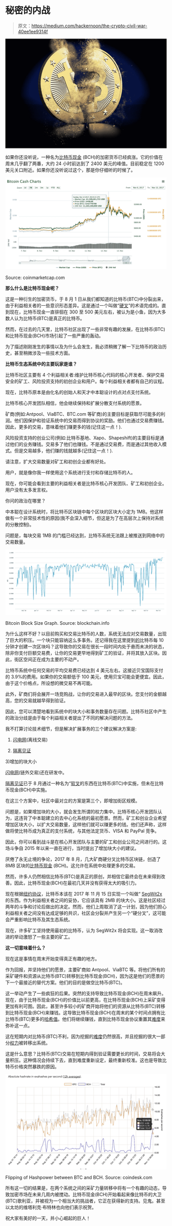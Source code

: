 # 秘密的内战

> 原文：<https://medium.com/hackernoon/the-crypto-civil-war-40ee1ee9314f>

![](img/27e2109b77d04ea62eb64f5a7e30b062.png)

如果你还没听说，一种名为[比特币现金](https://www.bitcoincash.org/) (BCH)的加密货币已经疯涨。它的价值在周末几乎翻了两番，大约 24 小时前达到了 2400 美元的峰值。目前稳定在 1200 美元关口附近。如果你还没听说过这个，那是你仔细听的时候了。

![](img/f38ef99e81612300ff0495985c542dd5.png)

Source: coinmarketcap.com

**那么什么是比特币现金呢？**

这是一种衍生的加密货币，于 8 月 1 日从我们都知道的比特币(BTC)中分裂出来，由于利益相关者的一些意识形态差异。这是通过一个叫做“[硬叉](https://www.investopedia.com/terms/h/hard-fork.asp)”的术语完成的。直到现在，比特币现金一直徘徊在 300 至 500 美元左右，被认为是小鱼，因为大多数人认为比特币(BTC)是真正的比特币。

然而，在过去的几天里，比特币社区出现了一些非常有趣的发展，在比特币(BTC)和比特币现金(BCH)市场引起了一些严重的轰动。

为了描述刚刚发生的事情以及为什么会发生，我必须稍微了解一下比特币的政治历史，甚至稍微涉及一些技术方面。

**比特币生态系统中的主要玩家是谁？**

比特币社区主要有 4 个利益相关者:维护比特币核心代码的核心开发者、保护交易安全的矿工、风险投资支持的初创企业和用户。每个利益相关者都有自己的议程。

现在，比特币原本是由化名的创始人和天才中本聪设计的点对点支付系统。

比特币核心开发团队相信，他会继续保持和扩展分散支付系统的愿景。

矿商(例如:Antpool、ViaBTC、BTC.com 等矿商)的主要目标是获取尽可能多的利润。他们因保护和验证系统中的交易而得到协议的奖励。他们也通过交易费赚钱。因此，更多的交易，意味着他们赚更多的钱(记住这一点！).

风险投资支持的创业公司(例如:比特币基地、Xapo、Shapeshift)的主要目标是通过他们的业务赚钱。交易多了他们也赚钱。不是通过交易费，而是通过其他收入模式。但是交易越多，他们赚的钱就越多(记住这一点！).

请注意，扩大交易数量对矿工和初创企业都有好处。

用户，就是像你我一样使用这个系统进行支付和存储比特币的人。

现在，你可能会看到主要的利益相关者是比特币核心开发团队、矿工和初创企业。用户没有太多发言权。

你问的政治在哪里？

中本聪在设计系统时，将比特币区块链中每个区块的区块大小定为 1MB。他这样做有一个非常技术性的原因(我不会深入细节，但这是为了在高层次上保持对系统的分散控制)。

问题是，每块交易 1MB 的门槛已经达到，比特币系统无法跟上被推送到网络中的交易数量。

![](img/f9bf5e716de03513bf2947ee621a4d0d.png)

Bitcoin Block Size Graph. Source: blockchain.info

为什么这样不好？以目前购买和交易比特币的人数，系统无法应对交易数量，出现了巨大的积压。一个块只能容纳这么多事务。还记得我在这里提到[的](/@rajathalex/satoshi-the-worlds-first-trillionaire-6f3b0d1b2132)比特币每 10 分钟才创建一次区块吗？这导致你的交易在很长一段时间内处于悬而未决的状态，除非你支付巨额交易费，让你的交易更早地得到矿工的验证，并将其放入区块。因此，街区空间正在成为主要的不动产。

比特币系统中任何交易的平均交易费已经达到 4 美元左右。这接近贝宝国际支付的 3.9%的费用。如果你的交易额低于 100 美元，使用贝宝可能会更便宜。因此，由于这个价格点，所设想的微交易不再可能。

此外，矿商们将会展开一场竞购战，让你的交易进入最早的区块。您支付的金额越高，您的交易就越早得到验证。

因此，您可以清楚地看到系统中的块大小和事务数量存在问题。比特币社区中产生的政治分歧是由于每个利益相关者提出了不同的解决问题的方法。

我不打算讨论技术细节，但是解决扩展事务的三个建议解决方案是:

1) [闪电网](https://www.investopedia.com/news/bitcoin-lightning-network/)(离线交易)

2) [隔离见证](https://www.investopedia.com/terms/s/segwit-segregated-witness.asp)

3)增加的块大小

[闪电网](https://www.investopedia.com/news/bitcoin-lightning-network/)(链外交易)还在研发中。

[隔离见证](https://www.investopedia.com/terms/s/segwit-segregated-witness.asp)已于 8 月通过一种名为“[软叉](https://www.investopedia.com/terms/s/soft-fork.asp)的东西在比特币(BTC)中实施，但未在比特币现金(BCH)中实施。

在这三个方案中，社区中最对立的方案是第三个，即增加街区规模。

问题是，如果增加块的大小，就会发生所谓的权力集中。比特币核心开发团队认为，这违背了中本聪建立的去中心化系统的最初愿景。然而，矿工和创业企业希望增加区块大小，以扩大交易数量，这样他们就可以赚更多的钱。他们还声称，这样做将使比特币成为真正的支付系统，与其他法定货币、VISA 和 PayPal 竞争。

因此，你可以看到战斗是在核心开发团队与主要的矿工和创业公司之间进行的。这场斗争自 2015 年以来一直在进行，当时提出了增加块大小的建议。

厌倦了永无止境的争论，2017 年 8 月，几大矿商硬分叉比特币区块链，创造了 8MB 区块的[比特币现金](https://www.bitcoincash.org/) (BCH)。这允许在系统中处理更多的交易。

然而，许多人仍然相信比特币(BTC)是真正的原创，并相信它最终会在未来得到改善。因此，比特币现金(BCH)在最初几天并没有获得太大的吸引力。

现在根据[纽约协议](/@DCGco/bitcoin-scaling-agreement-at-consensus-2017-133521fe9a77)，比特币本该在 2017 年 11 月 15 日实现一个叫做“ [SegWit2x](https://www.coindesk.com/explainer-what-is-segwit2x-and-what-does-it-mean-for-bitcoin/) 的东西。作为利益相关者之间的妥协，它应该具有 2MB 的块大小。这是社区经过两年的斗争和讨论后做出的决定。然而，他们上周取消了这一计划，因为他们担心利益相关者之间没有达成足够的共识，社区会分裂并产生另一个“硬分叉”，这可能会严重影响比特币及其生态系统。

现在，许多矿工坚持使用最初的比特币，认为 SegWit2x 将会实现。这一取消改进的举动激怒了一些主要的矿工。

**这一切意味着什么？**

现在这是事情在周末开始变得真正有趣的地方。

作为回报，并坚持他们的愿景，主要矿商如 Antpool、ViaBTC 等。将他们所有的采矿硬件和资源从比特币(BTC)转移到比特币现金(BCH)，因为这是他们的愿景的下一个最接近的替代方案。他们的目的是做空比特币(BTC)。

这一举动产生了一些疯狂的后果。突然的支持导致比特币现金(BCH)在周末飙升。现在，由于比特币现金(BCH)的价值比以前更高，在比特币现金(BCH)上采矿变得更加有利可图。因此，甚至许多较小的矿商开始将他们的资源从比特币(BTC)转移到比特币现金(BCH)来赚钱。这导致比特币现金(BCH)在周末的某个时间点拥有比比特币(BTC)更多的[哈希值](http://www.newsbtc.com/2017/11/11/bitcoin-cash-surpasses-bitcoins-absolute-hashpower-past-hours/)。他们将继续赚钱，直到比特币现金协议重置其[难度](https://en.bitcoin.it/wiki/Difficulty)来弥补这一点。

这在短期内对比特币(BTC)不利，因为挖掘的[难度](https://en.bitcoin.it/wiki/Difficulty)仍然很高，并且挖掘的很大一部分[权力](http://www.newsbtc.com/2017/11/11/bitcoin-cash-surpasses-bitcoins-absolute-hashpower-past-hours/)被转移出系统。

这是什么意思？比特币(BTC)交易在短期内得到验证需要更长的时间，交易将会大量积压。这种情况会持续下去，直到难度重新设定，最终重新校准。这也是导致比特币价格突然暴跌的原因。

![](img/70e0256f1779764b9c35d866df95d815.png)

Flipping of Hashpower between BTC and BCH. Source: coindesk.com

所有这一切的结果是，在两个系统之间的采矿力量转移中将有一个有趣的动态，导致加密市场在未来几周内被搅动。比特币现金(BCH)开始看起来像比特币的大卫(BTC)歌利亚，并被视为一个相当大的挑战者，它正在获得新的支持。见鬼。甚至以太坊的维塔利克·布特林也向他们表示祝贺。

祝大家有美好的一天，并小心崛起的巨人！